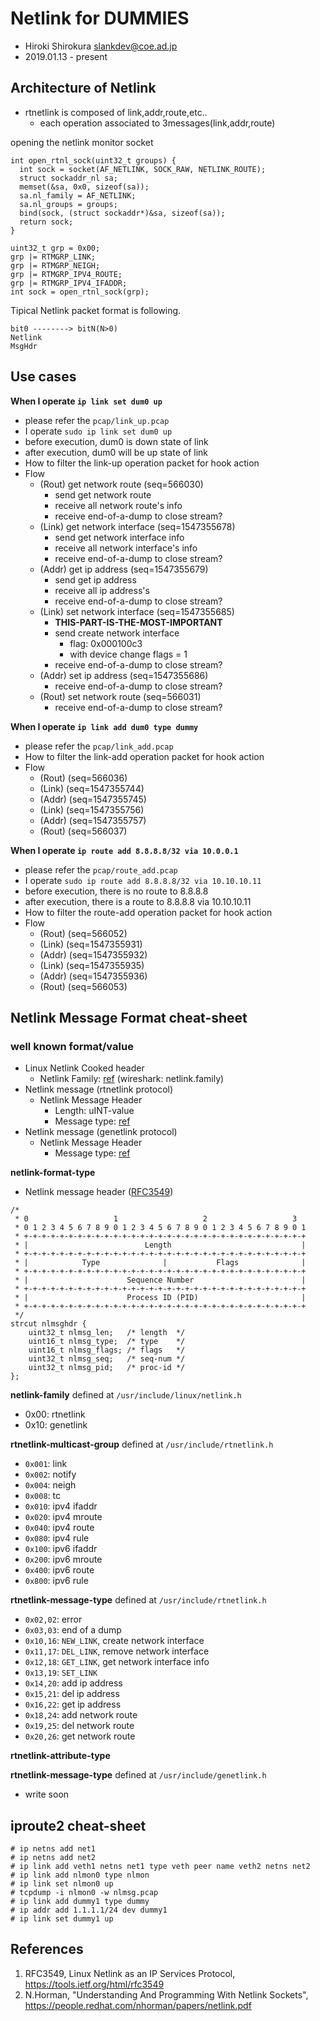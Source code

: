 
# Netlink for DUMMIES

- Hiroki Shirokura <slankdev@coe.ad.jp>
- 2019.01.13 - present

## Architecture of Netlink

- rtnetlink is composed of link,addr,route,etc..
  - each operation associated to 3messages(link,addr,route)

opening the netlink monitor socket
```
int open_rtnl_sock(uint32_t groups) {
  int sock = socket(AF_NETLINK, SOCK_RAW, NETLINK_ROUTE);
  struct sockaddr_nl sa;
  memset(&sa, 0x0, sizeof(sa));
  sa.nl_family = AF_NETLINK;
  sa.nl_groups = groups;
  bind(sock, (struct sockaddr*)&sa, sizeof(sa));
  return sock;
}

uint32_t grp = 0x00;
grp |= RTMGRP_LINK;
grp |= RTMGRP_NEIGH;
grp |= RTMGRP_IPV4_ROUTE;
grp |= RTMGRP_IPV4_IFADDR;
int sock = open_rtnl_sock(grp);
```

Tipical Netlink packet format is following.
```
bit0 --------> bitN(N>0)
Netlink
MsgHdr
```

## Use cases

**When I operate `ip link set dum0 up`**<br>
- please refer the `pcap/link_up.pcap`
- I operate `sudo ip link set dum0 up`
- before execution, dum0 is down state of link
- after execution, dum0 will be up state of link
- How to filter the link-up operation packet for hook action
- Flow
  - (Rout) get network route (seq=566030)
    -  send get network route
    - receive all network route's info
    - receive end-of-a-dump to close stream?
  - (Link) get network interface (seq=1547355678)
    -  send get network interface info
    - receive all network interface's info
    - receive end-of-a-dump to close stream?
  - (Addr) get ip address (seq=1547355679)
    - send get ip address
    - receive all ip address's
    - receive end-of-a-dump to close stream?
  - (Link) set network interface (seq=1547355685)
    - **THIS-PART-IS-THE-MOST-IMPORTANT**
    - send create network interface
      - flag: 0x000100c3
      - with device change flags = 1
    - receive end-of-a-dump to close stream?
  - (Addr) set ip address (seq=1547355686)
    - receive end-of-a-dump to close stream?
  - (Rout) set network route (seq=566031)
    - receive end-of-a-dump to close stream?

**When I operate `ip link add dum0 type dummy`**<br>
- please refer the `pcap/link_add.pcap`
- How to filter the link-add operation packet for hook action
- Flow
  - (Rout) (seq=566036)
  - (Link) (seq=1547355744)
  - (Addr) (seq=1547355745)
  - (Link) (seq=1547355756)
  - (Addr) (seq=1547355757)
  - (Rout) (seq=566037)

**When I operate `ip route add 8.8.8.8/32 via 10.0.0.1`**<br>
- please refer the `pcap/route_add.pcap`
- I operate `sudo ip route add 8.8.8.8/32 via 10.10.10.11`
- before execution, there is no route to 8.8.8.8
- after execution, there is a route to 8.8.8.8 via 10.10.10.11
- How to filter the route-add operation packet for hook action
- Flow
  - (Rout) (seq=566052)
  - (Link) (seq=1547355931)
  - (Addr) (seq=1547355932)
  - (Link) (seq=1547355935)
  - (Addr) (seq=1547355936)
  - (Rout) (seq=566053)

## Netlink Message Format cheat-sheet

### well known format/value

- Linux Netlink Cooked header
  - Netlink Family: [ref](#netlink-family) (wireshark: netlink.family)
- Netlink message (rtnetlink protocol)
  - Netlink Message Header
    - Length: uINT-value
    - Message type: [ref](#rtnetlink-message-type)
- Netlink message (genetlink protocol)
  - Netlink Message Header
    - Message type: [ref](#genetlink-message-type)

<a name="netlink-foramt-type"></a>
**netlink-format-type**
- Netlink message header ([RFC3549](https://tools.ietf.org/html/rfc3549#section-2.3.2))
```
/*
 * 0                   1                   2                   3
 * 0 1 2 3 4 5 6 7 8 9 0 1 2 3 4 5 6 7 8 9 0 1 2 3 4 5 6 7 8 9 0 1
 * +-+-+-+-+-+-+-+-+-+-+-+-+-+-+-+-+-+-+-+-+-+-+-+-+-+-+-+-+-+-+-+
 * |                          Length                             |
 * +-+-+-+-+-+-+-+-+-+-+-+-+-+-+-+-+-+-+-+-+-+-+-+-+-+-+-+-+-+-+-+
 * |            Type              |           Flags              |
 * +-+-+-+-+-+-+-+-+-+-+-+-+-+-+-+-+-+-+-+-+-+-+-+-+-+-+-+-+-+-+-+
 * |                      Sequence Number                        |
 * +-+-+-+-+-+-+-+-+-+-+-+-+-+-+-+-+-+-+-+-+-+-+-+-+-+-+-+-+-+-+-+
 * |                      Process ID (PID)                       |
 * +-+-+-+-+-+-+-+-+-+-+-+-+-+-+-+-+-+-+-+-+-+-+-+-+-+-+-+-+-+-+-+
 */
strcut nlmsghdr {
	uint32_t nlmsg_len;   /* length  */
	uint16_t nlmsg_type;  /* type    */
	uint16_t nlmsg_flags; /* flags   */
	uint32_t nlmsg_seq;   /* seq-num */
	uint32_t nlmsg_pid;   /* proc-id */
};
```

<a name="netlink-family"></a>
**netlink-family** defined at `/usr/include/linux/netlink.h`
- 0x00: rtnetlink
- 0x10: genetlink

<a name="rtnetlink-multicast-group"></a>
**rtnetlink-multicast-group** defined at `/usr/include/rtnetlink.h`
- `0x001`: link
- `0x002`: notify
- `0x004`: neigh
- `0x008`: tc
- `0x010`: ipv4 ifaddr
- `0x020`: ipv4 mroute
- `0x040`: ipv4 route
- `0x080`: ipv4 rule
- `0x100`: ipv6 ifaddr
- `0x200`: ipv6 mroute
- `0x400`: ipv6 route
- `0x800`: ipv6 rule

<a name="rtnetlink-message-type"></a>
**rtnetlink-message-type** defined at `/usr/include/rtnetlink.h`
- `0x02,02`: error
- `0x03,03`: end of a dump
- `0x10,16`: `NEW_LINK`, create network interface
- `0x11,17`: `DEL_LINK`, remove network interface
- `0x12,18`: `GET_LINK`, get network interface info
- `0x13,19`: `SET_LINK`
- `0x14,20`: add ip address
- `0x15,21`: del ip address
- `0x16,22`: get ip address
- `0x18,24`: add network route
- `0x19,25`: del network route
- `0x20,26`: get network route

<a name="rtnetlink-attribute-type"></a>
**rtnetlink-attribute-type**

<a name="genetlink-message-type"></a>
**rtnetlink-message-type** defined at `/usr/include/genetlink.h`
- write soon

## iproute2 cheat-sheet
```
# ip netns add net1
# ip netns add net2
# ip link add veth1 netns net1 type veth peer name veth2 netns net2
# ip link add nlmon0 type nlmon
# ip link set nlmon0 up
# tcpdump -i nlmon0 -w nlmsg.pcap
# ip link add dummy1 type dummy
# ip addr add 1.1.1.1/24 dev dummy1
# ip link set dummy1 up
```

## References

1. RFC3549, Linux Netlink as an IP Services Protocol, https://tools.ietf.org/html/rfc3549
2. N.Horman, "Understanding And Programming With Netlink Sockets", https://people.redhat.com/nhorman/papers/netlink.pdf

